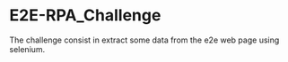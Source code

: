 # E2E-RPA_Challenge
The challenge consist in extract some data from the e2e web page using selenium.
